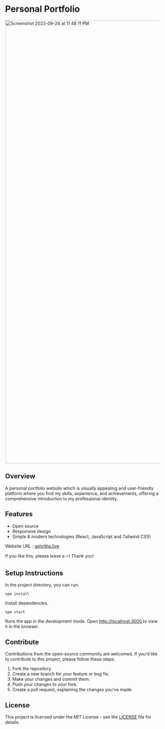 # Personal Portfolio

<img width="1440" alt="Screenshot 2023-09-24 at 11 48 11 PM" src="https://github.com/AshrithaB/ashritha/assets/47385051/f7850375-2cfc-436b-880c-0c3da6578bae">

## Overview

A personal portfolio website which is visually appealing and user-friendly platform where you find my skills, experience, and achievements, offering a comprehensive introduction to my professional identity.

## Features

* Open source
* Responsive design
* Simple & modern technologies (React, JavaScript and Tailwind CSS)

Website URL : [ashritha.live](https://ashritha.live/)

If you like this, please leave a ⭐! Thank you!

## Setup Instructions

In the project directory, you can run:

```
npm install
```

Install dependencies.

```
npm start
```

Runs the app in the development mode. Open [http://localhost:3000](http://localhost:3000) to view it in the browser.

## Contribute

Contributions from the open-source community are welcomed. If you'd like to contribute to this project, please follow these steps:

1. Fork the repository.
2. Create a new branch for your feature or bug fix.
3. Make your changes and commit them.
4. Push your changes to your fork.
5. Create a pull request, explaining the changes you've made.

## License

This project is licensed under the MIT License - see the [LICENSE](LICENSE) file for details.
